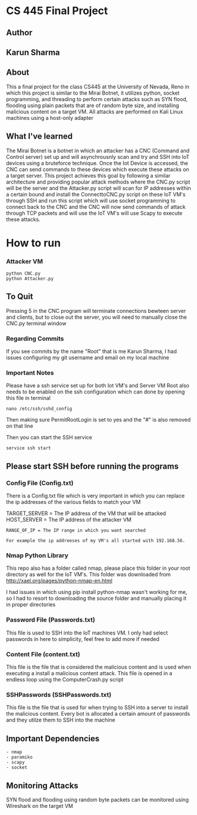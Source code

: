 # CS 445 Final Project

## Author
## Karun Sharma

## About
This a final project for the class CS445 at the University of Nevada, Reno in which this project is similar to the Mirai Botnet, it utilizes python, socket programming, and threading to perform certain attacks such as SYN flood, flooding using plain packets that are of random byte size, and installing malicious content on a target VM. All attacks are performed on Kali Linux machines using a host-only adapter

## What I've learned
The Mirai Botnet is a botnet in which an attacker has a CNC (Command and Control server) set up and will asynchrousnly scan and try and SSH into IoT devices using a bruteforce technique. Once the Iot Device is accessed, the CNC can send commands to these devices which execute these attacks on a target server. This project achieves this goal by following a similar architecture and providing popular attack methods where the CNC.py script will be the server and the Attacker.py script will scan for IP addresses within a certain bound and install the ConnecttoCNC.py script on these IoT VM's through SSH and run this script which will use socket programming to connect back to the CNC and the CNC will now send commands of attack through TCP packets and will use the IoT VM's will use Scapy to execute these attacks.

# How to run

### Attacker VM
```
python CNC.py
python Attacker.py
```

## To Quit
Pressing 5 in the CNC program will terminate connections bewteen server and clients, but to close out the server, you will need to manually close the CNC.py terminal window

### Regarding Commits
If you see commits by the name "Root" that is me Karun Sharma, I had issues configuring my git username and email on my local machine

### Important Notes
Please have a ssh service set up for both Iot VM's and Server VM
Root also needs to be enabled on the ssh configuration which can done by opening this file in terminal
```
nano /etc/ssh/sshd_config
```
Then making sure PermitRootLogin is set to yes and the "#" is also removed on that line

Then you can start the SSH service
```
service ssh start
```
## Please start SSH before running the programs

### Config File (Config.txt)
There is a Config.txt file which is very important in which you can replace the ip addresses of the various fields to match your VM

TARGET_SERVER = The IP address of the VM that will be attacked
HOST_SERVER = The IP address of the attacker VM

```
RANGE_OF_IP = The IP range in which you want searched

For example the ip addreeses of my VM's all started with 192.168.56.
```

### Nmap Python Library
This repo also has a folder called nmap, please place this folder in your root directory as well for the IoT VM's. This folder was downloaded from http://xael.org/pages/python-nmap-en.html

I had issues in which using pip install python-nmap wasn't working for me, so I had to resort to downloading the source folder and manually placing it in proper directories

### Password File (Passwords.txt)
This file is used to SSH into the IoT machines VM. I only had select passwords in here to simplicity, feel free to add more if needed

### Content File (content.txt)
This file is the file that is considered the malicious content and is used when executing a install a malicious content attack. This file is opened in a endless loop using the ComputerCrash.py script

### SSHPasswords (SSHPasswords.txt)
This file is the file that is used for when trying to SSH into a server to install the malicious content. Every bot is allocated a certain amount of passwords and they utilze them to SSH into the machine

## Important Dependencies
```
- nmap
- paramiko
- scapy
- socket

```
## Monitoring Attacks
SYN flood and flooding using random byte packets can be monitored using Wireshark on the target VM
